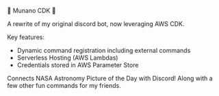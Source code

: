 🤖 Munano CDK 🤖

A rewrite of my original discord bot, now leveraging AWS CDK.

Key features:
* Dynamic command registration including external commands
* Serverless Hosting (AWS Lambdas)
* Credentials stored in AWS Parameter Store

Connects NASA Astronomy Picture of the Day with Discord! Along with a few other fun commands for my friends.
